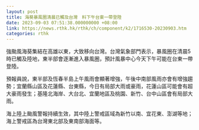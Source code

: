 ```yaml
---
layout: post
title: 海葵暴風圈清晨已觸及台灣　料下午台東一帶登陸
date: 2023-09-03 07:51:38.000000000 +08:00
link: https://news.rthk.hk/rthk/ch/component/k2/1716530-20230903.htm
categories: rthk
---
```


強颱風海葵集結在高雄以東，大致移向台灣。台灣氣象部門表示，暴風圈在清晨5時已觸及陸地，東半部會逐漸進入暴風圈，預計風暴中心今天下午可能在台東一帶登陸。

預報員說，東半部及恆春半島上午風雨會顯著增強，午後中南部風雨亦會有增強趨勢；宜蘭縣山區及花蓮縣、台東縣，今日有局部大雨或豪雨，花蓮山區可能會有超大豪雨發生；基隆北海岸、大台北、宜蘭地區及桃園、新竹、台中山區會有局部大雨。

海上陸上颱風警報持續生效，其中陸上警戒區域為新竹以南、宜花東、澎湖等地；海上警戒區為台灣東北部及東南部海面等。
